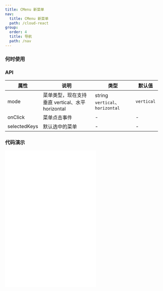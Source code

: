 ```yaml
---
title: CMenu 新菜单
nav:
  title: CMenu 新菜单
  path: /cloud-react
group:
  order: 4
  title: 导航
  path: /nav
---
```


### 何时使用

### API

| 属性        | 说明                 | 类型             | 默认值     |
| ----------- | -------------------- | ---------------- | ---------- |
| mode  | 菜单类型，现在支持垂直 vertical、水平 horizontal         | string  `vertical`、`horizontal`            | `vertical`      |
| onClick  | 菜单点击事件               | - |-        |
| selectedKeys      |默认选中的菜单             | - | -         |

 ### 代码演示 

<embed src="@components/c-menu/demos/top-menu.md" />
<embed src="@components/c-menu/demos/inline-menu.md" />
<embed src="@components/c-menu/demos/vertical-menu.md" />


